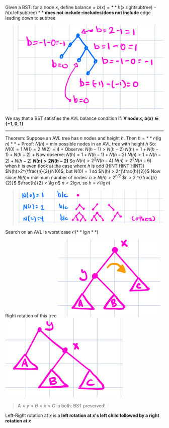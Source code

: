 Given a BST:
for a node $x$, define $\textrm{balance} = b(x) = **h(\textrm{x.rightsubtree}) - h(\textrm{x.leftsubtree})**$
**does not include::includes/does not include** edge leading down to subtree
> ![|300](z_attachments/Pasted%20image%2020250917114546.png)

We say that a BST satisfies the AVL balance condition if: **$\forall \mathrm{~node~x,~b(x)\in\{-1,0,1\}}$**

***

Theorem: Suppose an AVL tree has $n$ nodes and height $h$. Then $h = **\mathcal{O}(\lg n)**$
+
Proof:
$N(h)$ = min possible nodes in an AVL tree with height $h$
So: 
$N(0) = 1$
$N(1) = 2$
$N(2) = 4$
+
Observe:
$N(h - 1) > N(h-2)$
$N(h) = 1 + N(h-1) + N(h-2)$
+
Now observe:
$N(h)=1+N(h-1)+N(h-2)$
$N(h)>1+N(h-2)+N(h-2)$
**$N(n)>2N(h-2)$**
So $N(n)>2^2N(h-4)$
$N(n)>2^{3}N(n-6)$
when $h$ is even (look at the case where $h$ is odd (HINT HINT HINT))
$N(h)>2^{\frac{h}{2}}N(0)$, but $N(0) = 1$ so $N(h) > 2^{\frac{h}{2}}$
Now since $N(h) =$ minimum number of nodes:
$n\geq N(h)>2^{h/2}$
$n > 2 ^{\frac{h}{2}}$
$\frac{h}{2} < \lg n$
$n < 2 \lg n$, so $h = \mathcal{O}(\lg n)$
> ![|300](z_attachments/Pasted%20image%2020250919110947.png)

Search on an AVL is worst case $\mathcal{O}(**\lg n**)$

Right rotation of this tree
![|300](z_attachments/Pasted%20image%2020250919112438.png)
**![|300](z_attachments/Pasted%20image%2020250919112446.png)**
> $A<y<B<x<C$ in both: BST preserved!

Left-Right rotation at $x$ is a **left rotation at $x$'s left child followed by a right rotation at $x$**


